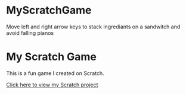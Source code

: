 # MyScratchGame
Move left and right arrow keys to stack ingrediants on a sandwitch and avoid falling pianos 
# My Scratch Game

This is a fun game I created on Scratch. 

[Click here to view my Scratch project](https://scratch.mit.edu/projects/904714473)
